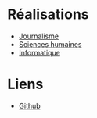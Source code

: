 # Réalisations
- [Journalisme](./journalism.md)
- [Sciences humaines](./humanities.md)
- [Informatique](./computer_sciences.md)

# Liens
- [Github](https://github.com/clementbrizard)
